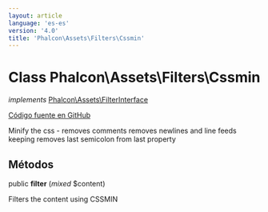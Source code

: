 ```yaml
---
layout: article
language: 'es-es'
version: '4.0'
title: 'Phalcon\Assets\Filters\Cssmin'
---
```

# Class **Phalcon\Assets\Filters\Cssmin**

*implements* [Phalcon\Assets\FilterInterface](Phalcon_Assets_FilterInterface)

<a href="https://github.com/phalcon/cphalcon/tree/v4.0.0/phalcon/assets/filters/cssmin.zep" class="btn btn-default btn-sm">Código fuente en GitHub</a>

Minify the css - removes comments removes newlines and line feeds keeping removes last semicolon from last property

## Métodos

public **filter** (*mixed* $content)

Filters the content using CSSMIN